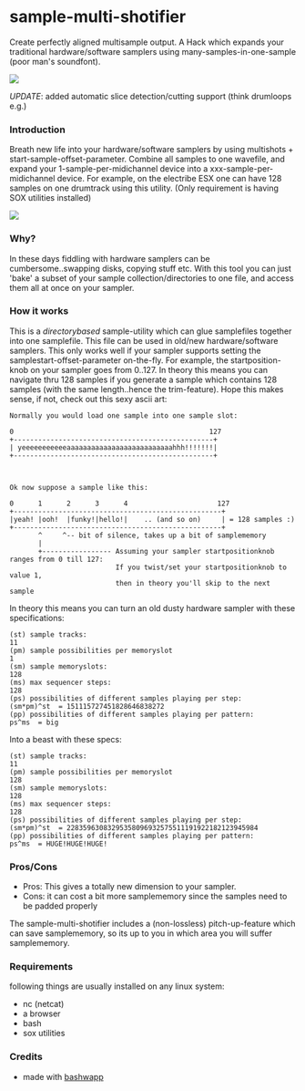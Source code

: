 sample-multi-shotifier
======================

Create perfectly aligned multisample output.
A Hack which expands your traditional hardware/software samplers using many-samples-in-one-sample (poor man's soundfont).

<img src="https://raw.github.com/coderofsalvation/sample-multi-shotifier/master/exampleoutput.png"/>

*UPDATE*: added automatic slice detection/cutting support (think drumloops e.g.)

### Introduction ###

Breath new life into your hardware/software samplers by using multishots + start-sample-offset-parameter. Combine all samples to one wavefile, and expand your 1-sample-per-midichannel device into a xxx-sample-per-midichannel device. For example, on the electribe ESX one can have 128 samples on one drumtrack using this utility.
(Only requirement is having SOX utilities installed)

<img src="http://www.zimagez.com/full/21f7122ee557a157329a618ec91320d4faab8d24e80693de6924c0fb25bf0a9d2353c0c2c4e1fd0bd5f293e42232e60aba168cc19324ea02.php"/>

### Why? ###

In these days fiddling with hardware samplers can be cumbersome..swapping disks, copying stuff etc.
With this tool you can just 'bake' a subset of your sample collection/directories to one file, and access them all at once on your sampler.

### How it works ###

This is a *directorybased* sample-utility which can glue samplefiles together into one samplefile. This file can be used in old/new hardware/software samplers. This only works well if your sampler supports setting the samplestart-offset-parameter on-the-fly. For example, the startposition-knob on your sampler goes from 0..127. In theory this means you can navigate thru 128 samples if you generate a sample which contains 128 samples (with the same length..hence the trim-feature). Hope this makes sense, if not, check out this sexy ascii art:

    Normally you would load one sample into one sample slot:

    0                                                127
    +-------------------------------------------------+
    | yeeeeeeeeeeeaaaaaaaaaaaaaaaaaaaaaaaaaahhh!!!!!!!|
    +-------------------------------------------------+



    Ok now suppose a sample like this:

    0      1      2      3      4                      127
    +---------------------------------------------------+
    |yeah! |ooh!  |funky!|hello!|    .. (and so on)     | = 128 samples :)
    +---------------------------------------------------+
           ^     ^-- bit of silence, takes up a bit of samplememory 
           |
           +----------------- Assuming your sampler startpositionknob ranges from 0 till 127:
                              If you twist/set your startpositionknob to value 1, 
                              then in theory you'll skip to the next sample


In theory this means you can turn an old dusty hardware sampler with these specifications:

    (st) sample tracks:                                                         11
    (pm) sample possibilities per memoryslot                                    1
    (sm) sample memoryslots:                                                    128      
    (ms) max sequencer steps:                                                   128
    (ps) possibilities of different samples playing per step:     (sm*pm)^st  = 151115727451828646838272 
    (pp) possibilities of different samples playing per pattern:       ps^ms  = big

Into a beast with these specs:
    
    (st) sample tracks:                                                         11
    (pm) sample possibilities per memoryslot                                    128
    (sm) sample memoryslots:                                                    128      
    (ms) max sequencer steps:                                                   128
    (ps) possibilities of different samples playing per step:     (sm*pm)^st  = 22835963083295358096932575511191922182123945984
    (pp) possibilities of different samples playing per pattern:       ps^ms  = HUGE!HUGE!HUGE!

### Pros/Cons ###

* Pros: This gives a totally new dimension to your sampler.
* Cons: it can cost a bit more samplememory since the samples need to be padded properly

The sample-multi-shotifier includes a (non-lossless) pitch-up-feature which can save samplememory, so its up
to you in which area you will suffer samplememory.

### Requirements ###

following things are usually installed on any linux system:

* nc (netcat)
* a browser
* bash
* sox utilities 

### Credits ###

* made with [bashwapp](https://github.com/coderofsalvation/bashwapp)
